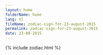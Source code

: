 ```yaml
---
layout: home
folderName: home
lang: nl
fileName: zodiac-sign-for-23-august-2015
permalink: zodiac-sign-for-23-august-2015
date: 23-08-2015
---
```

{% include zodiac.html %}
